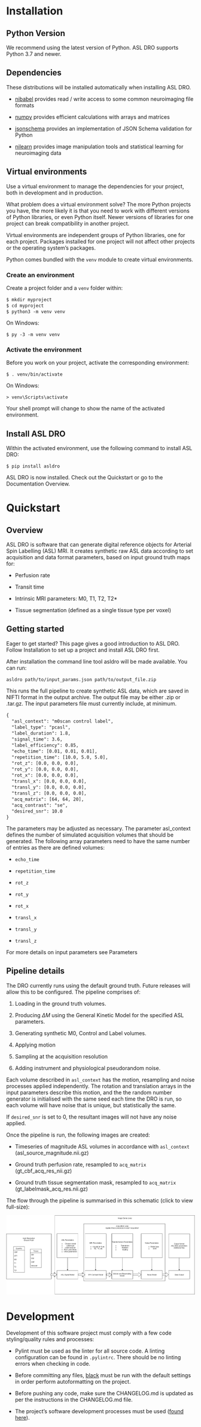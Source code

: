 # Installation

## Python Version

We recommend using the latest version of Python. ASL DRO supports Python
3.7 and newer.

## Dependencies

These distributions will be installed automatically when installing ASL DRO.


* [nibabel](https://nipy.org/nibabel/) provides read / write access to some common neuroimaging file formats


* [numpy](https://numpy.org/) provides efficient calculations with arrays and matrices


* [jsonschema](https://python-jsonschema.readthedocs.io/en/stable/) provides an implementation of JSON Schema validation for Python


* [nilearn](https://nipy.org/packages/nilearn/index.html) provides image manipulation tools and statistical learning for neuroimaging data

## Virtual environments

Use a virtual environment to manage the dependencies for your project, both in
development and in production.

What problem does a virtual environment solve? The more Python projects you
have, the more likely it is that you need to work with different versions of
Python libraries, or even Python itself. Newer versions of libraries for one
project can break compatibility in another project.

Virtual environments are independent groups of Python libraries, one for each
project. Packages installed for one project will not affect other projects or
the operating system’s packages.

Python comes bundled with the `venv` module to create virtual
environments.

### Create an environment

Create a project folder and a `venv` folder within:

```
$ mkdir myproject
$ cd myproject
$ python3 -m venv venv
```

On Windows:

```
$ py -3 -m venv venv
```

### Activate the environment

Before you work on your project, activate the corresponding environment:

```
$ . venv/bin/activate
```

On Windows:

```
> venv\Scripts\activate
```

Your shell prompt will change to show the name of the activated
environment.

## Install ASL DRO

Within the activated environment, use the following command to install
ASL DRO:

```
$ pip install asldro
```

ASL DRO is now installed. Check out the Quickstart or go to the
Documentation Overview.
# Quickstart

## Overview

ASL DRO is software that can generate digital reference objects for Arterial Spin Labelling (ASL) MRI.
It creates synthetic raw ASL data according to set acquisition and data format parameters, based
on input ground truth maps for:


* Perfusion rate


* Transit time


* Intrinsic MRI parameters: M0, T1, T2, T2\*


* Tissue segmentation (defined as a single tissue type per voxel)

## Getting started

Eager to get started? This page gives a good introduction to ASL DRO.
Follow Installation to set up a project and install ASL DRO first.

After installation the command line tool asldro will be made available. You can run:

```
asldro path/to/input_params.json path/to/output_file.zip
```

This runs the full pipeline to create synthetic ASL data, which are saved in NIFTI format in
the output archive. The output file may be either .zip or .tar.gz.
The input parameters file must currently include, at minimum.

```
{
  "asl_context": "m0scan control label",
  "label_type": "pcasl",
  "label_duration": 1.8,
  "signal_time": 3.6,
  "label_efficiency": 0.85,
  "echo_time": [0.01, 0.01, 0.01],
  "repetition_time": [10.0, 5.0, 5.0],
  "rot_z": [0.0, 0.0, 0.0],
  "rot_y": [0.0, 0.0, 0.0],
  "rot_x": [0.0, 0.0, 0.0],
  "transl_x": [0.0, 0.0, 0.0],
  "transl_y": [0.0, 0.0, 0.0],
  "transl_z": [0.0, 0.0, 0.0],
  "acq_matrix": [64, 64, 20],
  "acq_contrast": "se",
  "desired_snr": 10.0
}
```

The parameters may be adjusted as necessary. The parameter asl_context defines the number of
simulated acquisition volumes that should be generated.  The following array parameters need to
have the same number of entries as there are defined volumes:


* `echo_time`


* `repetition_time`


* `rot_z`


* `rot_y`


* `rot_x`


* `transl_x`


* `transl_y`


* `transl_z`

For more details on input parameters see Parameters

## Pipeline details

The DRO currently runs using the default ground truth.
Future releases will allow this to be configured.  The pipeline comprises of:


1. Loading in the ground truth volumes.


2. Producing $\Delta M$ using the General Kinetic Model for the specified ASL parameters.


3. Generating synthetic M0, Control and Label volumes.


4. Applying motion


5. Sampling at the acquisition resolution


6. Adding instrument and physiological pseudorandom noise.

Each volume described in `asl_context` has the motion, resampling and noise processes applied
independently. The rotation and translation arrays in the input parameters describe this motion, and
the the random number generator is initialised with the same seed each time the DRO is run, so each
volume will have noise that is unique, but statistically the same.

If `desired_snr` is set to 0, the resultant images will not have any noise applied.

Once the pipeline is run, the following images are created:


* Timeseries of magnitude ASL volumes in accordance with `asl_context` (asl_source_magnitude.nii.gz)


* Ground truth perfusion rate, resampled to `acq_matrix` (gt_cbf_acq_res_nii.gz)


* Ground truth tissue segmentation mask, resampled to `acq_matrix` (gt_labelmask_acq_res.nii.gz)

The flow through the pipeline is summarised in this schematic (click to view full-size):



![image](docs/images/asldro.png)
# Development

Development of this software project must comply with a few code styling/quality rules and processes:


* Pylint must be used as the linter for all source code. A linting configuration can be found in `.pylintrc`. There should be no linting errors when checking in code.


* Before committing any files, [black](https://black.readthedocs.io/en/stable/) must be run with the default settings in order perform autoformatting on the project.


* Before pushing any code, make sure the CHANGELOG.md is updated as per the instructions in the CHANGELOG.md file.


* The project’s software development processes must be used ([found here](https://confluence.goldstandardphantoms.com/display/AD/Software+development+processes)).

